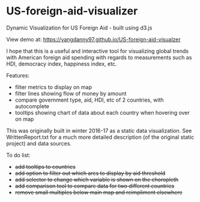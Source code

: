 # US-foreign-aid-visualizer
Dynamic Visualization for US Foreign Aid - built using d3.js

View demo at: https://yangdanny97.github.io/US-foreign-aid-visualzer

I hope that this is a useful and interactive tool for visualizing global trends with American foreign aid spending with regards to measurements  such as HDI, democracy index, happiness index, etc.

Features:
- filter metrics to display on map
- filter lines showing flow of money by amount
- compare government type, aid, HDI, etc of 2 countries, with autocomplete
- tooltips showing chart of data about each country when hovering over on map

This was originally built in winter 2016-17 as a static data visualization. See WrittenReport.txt for a much more detailed description (of the original static project) and data sources. 

To do list:
- ~~add tooltips to countries~~
- ~~add option to filter out which arcs to display by aid threshold~~
- ~~add selector to change which variable is shown on the choropleth~~
- ~~add comparison tool to compare data for two different countries~~
- ~~remove small multiples below main map and reimpliment elsewhere~~
